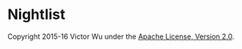 # Nightlist

Copyright 2015-16 Victor Wu under the <a href="https://github.com/donbeave/phantomjs-startup/blob/master/LICENSE">Apache License, Version 2.0</a>.
